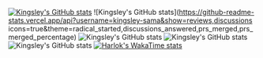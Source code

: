 [![Kingsley's GitHub stats](https://github-readme-stats.vercel.app/api?username=kingsley-sama)](https://github.com/anuraghazra/github-readme-stats)
![Kingsley's GitHub
stats](https://github-readme-stats.vercel.app/api?username=kingsley-sama&show=reviews,discussions
icons=true&theme=radical_started,discussions_answered,prs_merged,prs_merged_percentage)
![Kingsley's GitHub
stats](https://github-readme-stats.vercel.app/api?username=kingsley-sama&show_icons=true)
![Kingsley's GitHub
stats](https://github-readme-stats.vercel.app/api?username=kingsley-sama&show_icons=true&theme=radical)![Kingsley's GitHub
stats](https://github-readme-stats.vercel.app/api?username=kingsley-sama&show_icons=true&bg_color=00000000)
[![Harlok's WakaTime stats](https://github-readme-stats.vercel.app/api/wakatime?username=kingsleySama)](https://github.com/anuraghazra/github-readme-stats)
	
